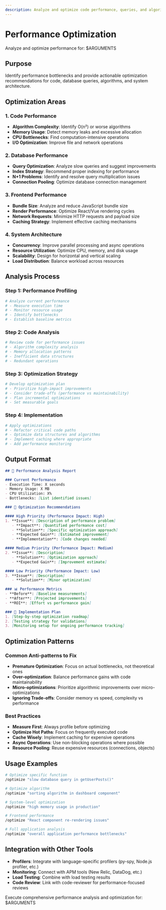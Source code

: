 ```yaml
---
description: Analyze and optimize code performance, queries, and algorithms
---
```


# Performance Optimization

Analyze and optimize performance for: $ARGUMENTS

## Purpose
Identify performance bottlenecks and provide actionable optimization recommendations for code, database queries, algorithms, and system architecture.

## Optimization Areas

### 1. Code Performance
- **Algorithm Complexity**: Identify O(n²) or worse algorithms
- **Memory Usage**: Detect memory leaks and excessive allocation
- **CPU Bottlenecks**: Find computation-intensive operations
- **I/O Optimization**: Improve file and network operations

### 2. Database Performance
- **Query Optimization**: Analyze slow queries and suggest improvements
- **Index Strategy**: Recommend proper indexing for performance
- **N+1 Problems**: Identify and resolve query multiplication issues
- **Connection Pooling**: Optimize database connection management

### 3. Frontend Performance
- **Bundle Size**: Analyze and reduce JavaScript bundle size
- **Render Performance**: Optimize React/Vue rendering cycles
- **Network Requests**: Minimize HTTP requests and payload size
- **Caching Strategy**: Implement effective caching mechanisms

### 4. System Architecture
- **Concurrency**: Improve parallel processing and async operations
- **Resource Utilization**: Optimize CPU, memory, and disk usage
- **Scalability**: Design for horizontal and vertical scaling
- **Load Distribution**: Balance workload across resources

## Analysis Process

### Step 1: Performance Profiling
```bash
# Analyze current performance
# - Measure execution time
# - Monitor resource usage
# - Identify bottlenecks
# - Establish baseline metrics
```

### Step 2: Code Analysis
```bash
# Review code for performance issues
# - Algorithm complexity analysis
# - Memory allocation patterns
# - Inefficient data structures
# - Redundant operations
```

### Step 3: Optimization Strategy
```bash
# Develop optimization plan
# - Prioritize high-impact improvements
# - Consider trade-offs (performance vs maintainability)
# - Plan incremental optimizations
# - Set measurable goals
```

### Step 4: Implementation
```bash
# Apply optimizations
# - Refactor critical code paths
# - Optimize data structures and algorithms
# - Implement caching where appropriate
# - Add performance monitoring
```

## Output Format

```markdown
## 🚀 Performance Analysis Report

### Current Performance
- Execution Time: X seconds
- Memory Usage: X MB
- CPU Utilization: X%
- Bottlenecks: [List identified issues]

### 🎯 Optimization Recommendations

#### High Priority (Performance Impact: High)
1. **Issue**: [Description of performance problem]
   - **Impact**: [Quantified performance cost]
   - **Solution**: [Specific optimization approach]
   - **Expected Gain**: [Estimated improvement]
   - **Implementation**: [Code changes needed]

#### Medium Priority (Performance Impact: Medium)
2. **Issue**: [Description]
   - **Solution**: [Optimization approach]
   - **Expected Gain**: [Improvement estimate]

#### Low Priority (Performance Impact: Low)
3. **Issue**: [Description]
   - **Solution**: [Minor optimization]

### 📊 Performance Metrics
- **Before**: [Baseline measurements]
- **After**: [Projected improvements]
- **ROI**: [Effort vs performance gain]

### 🔧 Implementation Plan
1. [Step-by-step optimization roadmap]
2. [Testing strategy for validations]
3. [Monitoring setup for ongoing performance tracking]
```

## Optimization Patterns

### Common Anti-patterns to Fix
- **Premature Optimization**: Focus on actual bottlenecks, not theoretical ones
- **Over-optimization**: Balance performance gains with code maintainability
- **Micro-optimizations**: Prioritize algorithmic improvements over micro-optimizations
- **Ignoring Trade-offs**: Consider memory vs speed, complexity vs performance

### Best Practices
- **Measure First**: Always profile before optimizing
- **Optimize Hot Paths**: Focus on frequently executed code
- **Cache Wisely**: Implement caching for expensive operations
- **Async Operations**: Use non-blocking operations where possible
- **Resource Pooling**: Reuse expensive resources (connections, objects)

## Usage Examples

```bash
# Optimize specific function
/optimize "slow database query in getUserPosts()"

# Optimize algorithm
/optimize "sorting algorithm in dashboard component"

# System-level optimization
/optimize "high memory usage in production"

# Frontend performance
/optimize "React component re-rendering issues"

# Full application analysis
/optimize "overall application performance bottlenecks"
```

## Integration with Other Tools

- **Profilers**: Integrate with language-specific profilers (py-spy, Node.js profiler, etc.)
- **Monitoring**: Connect with APM tools (New Relic, DataDog, etc.)
- **Load Testing**: Combine with load testing results
- **Code Review**: Link with code-reviewer for performance-focused reviews

Execute comprehensive performance analysis and optimization for: $ARGUMENTS